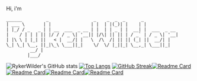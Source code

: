 Hi, i'm 
```ascii
______         _                 _    _  _  _      _             
| ___ \       | |               | |  | |(_)| |    | |            
| |_/ / _   _ | | __  ___  _ __ | |  | | _ | |  __| |  ___  _ __ 
|    / | | | || |/ / / _ \| '__|| |/\| || || | / _` | / _ \| '__|
| |\ \ | |_| ||   < |  __/| |   \  /\  /| || || (_| ||  __/| |
\_| \_| \__, ||_|\_\ \___||_|    \/  \/ |_||_| \__,_| \___||_|
         __/ |   
        |___/           
```
![RykerWilder's GitHub stats](https://github-readme-stats.vercel.app/api?username=RykerWilder&show_icons=true&theme=tokyonight&rank_icon=github&include_all_commits=true) [![Top Langs](https://github-readme-stats.vercel.app/api/top-langs/?username=RykerWilder&layout=donut&theme=tokyonight)](https://github.com/anuraghazra/github-readme-stats) [![GitHub Streak](https://streak-stats.demolab.com?user=RykerWilder&theme=tokyonight&short_numbers=true)](https://git.io/streak-stats)[![Readme Card](https://github-readme-stats.vercel.app/api/pin/?username=RykerWilder&repo=jarvis&theme=tokyonight)](https://github.com/anuraghazra/github-readme-stats) [![Readme Card](https://github-readme-stats.vercel.app/api/pin/?username=RykerWilder&repo=sentinel&theme=tokyonight)](https://github.com/anuraghazra/github-readme-stats)[![Readme Card](https://github-readme-stats.vercel.app/api/pin/?username=RykerWilder&repo=psw-manager&theme=tokyonight)](https://github.com/anuraghazra/github-readme-stats)[![Readme Card](https://github-readme-stats.vercel.app/api/pin/?username=RykerWilder&repo=siem-ekf&theme=tokyonight)](https://github.com/anuraghazra/github-readme-stats)
